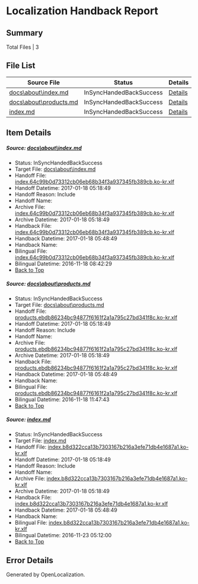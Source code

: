 # <a name='report-top'></a> Localization Handback Report

## Summary
 Total Files | 3

## File List
 Source File | Status | Details 
 ----------- | ------ | ------- 
 [docs\about\index.md](https://github.com/dotnet/docs/blob/7de873f244ac36ba0cafb5140a5405db437a40a6/docs/about/index.md) | InSyncHandedBackSuccess | [Details](#bb92a0edaedc425ccbc866fbb8c6652a1bf32a5128)
 [docs\about\products.md](https://github.com/dotnet/docs/blob/7de873f244ac36ba0cafb5140a5405db437a40a6/docs/about/products.md) | InSyncHandedBackSuccess | [Details](#3b444547c18c2e0dcace7a58b3c91cb3870c1de529)
 [index.md](https://github.com/dotnet/docs/blob/c8b9e166a49c86dcabfa89887db1dce3a8e45f4f/index.md) | InSyncHandedBackSuccess | [Details](#d8b2def6b766aa1af9318fe5b0620f4db4a2ee437391)

## Item Details
##### <a name='bb92a0edaedc425ccbc866fbb8c6652a1bf32a5128'></a> Source: [docs\about\index.md](https://github.com/dotnet/docs/blob/7de873f244ac36ba0cafb5140a5405db437a40a6/docs/about/index.md)
* Status: InSyncHandedBackSuccess
* Target File: [docs\about\index.md](https://github.com/dotnet/docs.ko-kr/blob/ac51adee99593af85652de1b146da923a7e3dca8/docs/about/index.md)
* Handoff File: [index.64c99b0d73312cb06eb68b34f3a937345fb389cb.ko-kr.xlf](https://github.com/dotnet/docs.handoff/blob/9d93ccadf18dc33226da208cf19a2b6ba9be4746/ol-handoff/dotnet/docs.ko-kr/master/dotnet-core/index.64c99b0d73312cb06eb68b34f3a937345fb389cb.ko-kr.xlf)
* Handoff Datetime: 2017-01-18 05:18:49
* Handoff Reason: Include
* Handoff Name: 
* Archive File: [index.64c99b0d73312cb06eb68b34f3a937345fb389cb.ko-kr.xlf](https://github.com/dotnet/docs.handoff/blob/9bd5d24573460d6cb0389f56934ee72b5f811547/ol-archive/dotnet/docs.ko-kr/master/dotnet-core/index.64c99b0d73312cb06eb68b34f3a937345fb389cb.ko-kr.xlf)
* Archive Datetime: 2017-01-18 05:18:49
* Handback File: [index.64c99b0d73312cb06eb68b34f3a937345fb389cb.ko-kr.xlf](https://github.com/dotnet/docs.handback/blob/0af51372f60063881f9fc46932292759f67bcd42/ol-handback/dotnet/docs.ko-kr/master/dotnet-core/index.64c99b0d73312cb06eb68b34f3a937345fb389cb.ko-kr.xlf)
* Handback Datetime: 2017-01-18 05:48:49
* Handback Name: 
* Bilingual File: [index.64c99b0d73312cb06eb68b34f3a937345fb389cb.ko-kr.xlf](https://github.com/dotnet/docs.handback/blob/a786706ad84ff773e7590bb6d955f9a5d5d9a002/ol-handback/dotnet/docs.ko-kr/master/ht-p1/index.64c99b0d73312cb06eb68b34f3a937345fb389cb.ko-kr.xlf)
* Bilingual Datetime: 2016-11-18 08:42:29
* [Back to Top](#report-top)

##### <a name='3b444547c18c2e0dcace7a58b3c91cb3870c1de529'></a> Source: [docs\about\products.md](https://github.com/dotnet/docs/blob/7de873f244ac36ba0cafb5140a5405db437a40a6/docs/about/products.md)
* Status: InSyncHandedBackSuccess
* Target File: [docs\about\products.md](https://github.com/dotnet/docs.ko-kr/blob/ac51adee99593af85652de1b146da923a7e3dca8/docs/about/products.md)
* Handoff File: [products.ebdb86234bc94877f6161f2a1a795c27bd341f8c.ko-kr.xlf](https://github.com/dotnet/docs.handoff/blob/9d93ccadf18dc33226da208cf19a2b6ba9be4746/ol-handoff/dotnet/docs.ko-kr/master/dotnet-core/products.ebdb86234bc94877f6161f2a1a795c27bd341f8c.ko-kr.xlf)
* Handoff Datetime: 2017-01-18 05:18:49
* Handoff Reason: Include
* Handoff Name: 
* Archive File: [products.ebdb86234bc94877f6161f2a1a795c27bd341f8c.ko-kr.xlf](https://github.com/dotnet/docs.handoff/blob/9bd5d24573460d6cb0389f56934ee72b5f811547/ol-archive/dotnet/docs.ko-kr/master/dotnet-core/products.ebdb86234bc94877f6161f2a1a795c27bd341f8c.ko-kr.xlf)
* Archive Datetime: 2017-01-18 05:18:49
* Handback File: [products.ebdb86234bc94877f6161f2a1a795c27bd341f8c.ko-kr.xlf](https://github.com/dotnet/docs.handback/blob/0af51372f60063881f9fc46932292759f67bcd42/ol-handback/dotnet/docs.ko-kr/master/dotnet-core/products.ebdb86234bc94877f6161f2a1a795c27bd341f8c.ko-kr.xlf)
* Handback Datetime: 2017-01-18 05:48:49
* Handback Name: 
* Bilingual File: [products.ebdb86234bc94877f6161f2a1a795c27bd341f8c.ko-kr.xlf](https://github.com/dotnet/docs.handback/blob/db96795a2e26d554d3678e19239a798c10f60d0c/ol-handback/dotnet/docs.ko-kr/master/ht-p1/products.ebdb86234bc94877f6161f2a1a795c27bd341f8c.ko-kr.xlf)
* Bilingual Datetime: 2016-11-18 11:47:43
* [Back to Top](#report-top)

##### <a name='d8b2def6b766aa1af9318fe5b0620f4db4a2ee437391'></a> Source: [index.md](https://github.com/dotnet/docs/blob/c8b9e166a49c86dcabfa89887db1dce3a8e45f4f/index.md)
* Status: InSyncHandedBackSuccess
* Target File: [index.md](https://github.com/dotnet/docs.ko-kr/blob/ac51adee99593af85652de1b146da923a7e3dca8/index.md)
* Handoff File: [index.b8d322cca13b7303167b216a3efe71db4e1687a1.ko-kr.xlf](https://github.com/dotnet/docs.handoff/blob/9d93ccadf18dc33226da208cf19a2b6ba9be4746/ol-handoff/dotnet/docs.ko-kr/master/dotnet-core/index.b8d322cca13b7303167b216a3efe71db4e1687a1.ko-kr.xlf)
* Handoff Datetime: 2017-01-18 05:18:49
* Handoff Reason: Include
* Handoff Name: 
* Archive File: [index.b8d322cca13b7303167b216a3efe71db4e1687a1.ko-kr.xlf](https://github.com/dotnet/docs.handoff/blob/9bd5d24573460d6cb0389f56934ee72b5f811547/ol-archive/dotnet/docs.ko-kr/master/dotnet-core/index.b8d322cca13b7303167b216a3efe71db4e1687a1.ko-kr.xlf)
* Archive Datetime: 2017-01-18 05:18:49
* Handback File: [index.b8d322cca13b7303167b216a3efe71db4e1687a1.ko-kr.xlf](https://github.com/dotnet/docs.handback/blob/0af51372f60063881f9fc46932292759f67bcd42/ol-handback/dotnet/docs.ko-kr/master/dotnet-core/index.b8d322cca13b7303167b216a3efe71db4e1687a1.ko-kr.xlf)
* Handback Datetime: 2017-01-18 05:48:49
* Handback Name: 
* Bilingual File: [index.b8d322cca13b7303167b216a3efe71db4e1687a1.ko-kr.xlf](https://github.com/dotnet/docs.handback/blob/220c417740eee4e4f8d2a17396787275b0a5e50c/ol-handback/dotnet/docs.ko-kr/master/ht-p1/index.b8d322cca13b7303167b216a3efe71db4e1687a1.ko-kr.xlf)
* Bilingual Datetime: 2016-11-23 05:12:00
* [Back to Top](#report-top)


## Error Details

Generated by OpenLocalization.
